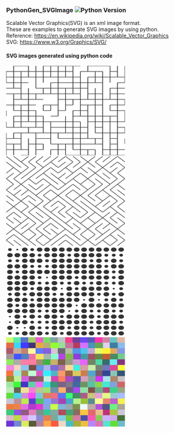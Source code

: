 ### PythonGen_SVGImage ![Python Version](https://img.shields.io/badge/Python-v3.6-blue)

Scalable Vector Graphics(SVG) is an xml image format. <br/>
These are examples to generate SVG images by using python.  <br/>
Reference: https://en.wikipedia.org/wiki/Scalable_Vector_Graphics <br/>
SVG: https://www.w3.org/Graphics/SVG/


#### SVG images generated using python code<br/>
<img src="images/art_Line.svg" width="320" height="240" />
<img src="images/art_DiagLine.svg" width="320" height="240" />
<img src="images/art_Circle.svg" width="320" height="240" />
<img src="images/art_Rectangle.svg" width="320" height="240" />

